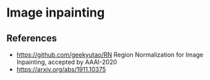# Image inpainting

## References
- https://github.com/geekyutao/RN Region Normalization for Image Inpainting, accepted by AAAI-2020
- https://arxiv.org/abs/1911.10375